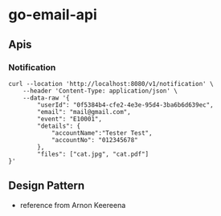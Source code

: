 # go-email-api

## Apis
### Notification
```
curl --location 'http://localhost:8080/v1/notification' \
    --header 'Content-Type: application/json' \
    --data-raw '{
        "userId": "0f5384b4-cfe2-4e3e-95d4-3ba6b6d639ec",
        "email": "mail@gmail.com",
        "event": "E10001",
        "details": {
            "accountName":"Tester Test",
            "accountNo": "012345678"
        },
        "files": ["cat.jpg", "cat.pdf"]
}'
```

## Design Pattern
- reference from Arnon Keereena